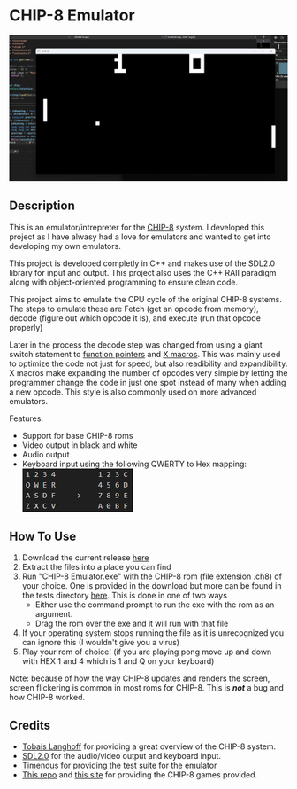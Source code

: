 # CHIP-8 Emulator
![image of the emulator running pong](./docs/demo.png)
## Description

This is an emulator/intrepreter for the [CHIP-8](https://en.wikipedia.org/wiki/CHIP-8) system.  I developed this project as I have alwasy had a love for emulators and wanted to get into developing my own emulators.

This project is developed completly in C++ and makes use of the SDL2.0 library for input and output. This project also uses the C++ RAII paradigm along with object-oriented programming to ensure clean code.

This project aims to emulate the CPU cycle of the original CHIP-8 systems. The steps to emulate these are Fetch (get an opcode from memory), decode (figure out which opcode it is), and execute (run that opcode properly)

Later in the process the decode step was changed from using a giant switch statement to [function pointers](https://www.geeksforgeeks.org/cpp/function-pointer-in-cpp/) and [X macros](https://en.wikipedia.org/wiki/X_macro). This was mainly used to optimize the code not just for speed, but also readibility and expandibility. X macros make expanding the number of opcodes very simple by letting the programmer change the code in just one spot instead of many when adding a new opcode. This style is also commonly used on more advanced emulators.

Features:
* Support for base CHIP-8 roms
* Video output in black and white
* Audio output
* Keyboard input using the following QWERTY to Hex mapping:<br>![Keyboard mapping from QWERTY to Hex](./docs/keymappings.png)

## How To Use
1. Download the current release [here](https://github.com/DAlexFunk/CHIP-8-Emulator/releases)
2. Extract the files into a place you can find
3. Run "CHIP-8 Emulator.exe" with the CHIP-8 rom (file extension .ch8) of your choice. One is provided in the download but more can be found in the tests directory [here](https://github.com/DAlexFunk/CHIP-8-Emulator/tree/v1.0.0/tests).  This is done in one of two ways
    * Either use the command prompt to run the exe with the rom as an argument.
    * Drag the rom over the exe and it will run with that file
4. If your operating system stops running the file as it is unrecognized you can ignore this (I wouldn't give you a virus)
5. Play your rom of choice! (if you are playing pong move up and down with HEX 1 and 4 which is 1 and Q on your keyboard)

Note: because of how the way CHIP-8 updates and renders the screen, screen flickering is common in most roms for CHIP-8. This is ***not*** a bug and how CHIP-8 worked.

## Credits
* [Tobais Langhoff](https://tobiasvl.github.io/blog/write-a-chip-8-emulator/#prerequisites) for providing a great overview of the CHIP-8 system.
* [SDL2.0](https://www.libsdl.org/) for the audio/video output and keyboard input.
* [Timendus](https://github.com/Timendus/chip8-test-suite) for providing the test suite for the emulator
* [This repo](https://github.com/kripod/chip8-roms/tree/master/games) and [this site](https://johnearnest.github.io/chip8Archive/?sort=platform) for providing the CHIP-8 games provided.